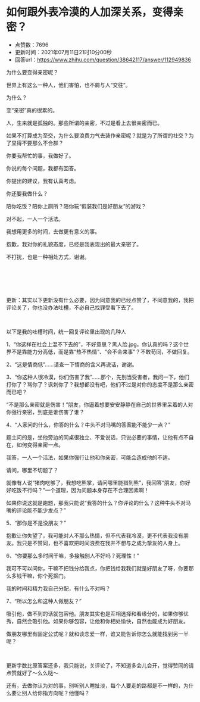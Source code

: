 # 如何跟外表冷漠的人加深关系，变得亲密？
- 点赞数：7696
- 更新时间：2021年07月11日21时10分00秒
- 回答url：https://www.zhihu.com/question/38642117/answer/112949836
<body>
 <p data-pid="nkMP77E5">为什么要变得亲密呢？</p>
 <p data-pid="c4_ryJjQ">世界上有这么一种人，他们害怕，也不屑与人“交往”。</p>
 <p data-pid="kqr8ouUq">为什么？</p>
 <p data-pid="QntAt2r6">变“亲密”真的很累的。</p>
 <p data-pid="pUCxH1Ig">人，生来就是孤独的。那些所谓的亲密，不过是看上去很亲密而已。</p>
 <p data-pid="_cBoOXkn">如果不打算成为至交，为什么要浪费力气去装作亲密呢？就是为了所谓的社交？为了显得不要那么不合群？</p>
 <p data-pid="ppvaEjSd">你要我帮忙的事，我做好了。</p>
 <p data-pid="mRzeVCEn">你说的每个问题，我都有回答。</p>
 <p data-pid="s3rIy3-W">你提出的建议，我有认真考虑。</p>
 <p data-pid="ZgjMO4ef">你还要我做什么？</p>
 <p data-pid="mu0giazX">陪你吃饭？陪你上厕所？陪你玩“假装我们是好朋友”的游戏？</p>
 <p data-pid="MXR6CBgr">对不起，一人一个活法。</p>
 <p data-pid="AXGvHUcX">我想用更多的时间，去做更有意义的事。</p>
 <p data-pid="h-BDxCFI">抱歉，我对你的礼貌态度，已经是我表现出的最大亲密了。</p>
 <p data-pid="5fEljDRo">不打扰，也是一种相处方式，谢谢。</p>
 <br>
 <br>
 <br>
 <br>
 <p data-pid="bVfLufkq">更新：其实以下更新没有什么必要，因为同意我的已经点赞了，不同意我的，我把评论关了，你也没办法吐槽，不必自己找罪受看下去了。</p>
 <br>
 <p data-pid="srG-vEHV">以下是我的吐槽时间，统一回复评论里出现的几种人</p>
 <p data-pid="yqiBDi-s">1、“你这样在社会上混不下去的”，不好意思？黑人脸.jpg，你认真的吗？这个世界不是靠能力分高低，而是靠“热不热情”、“会不会来事”？不敢苟同，不做回复。</p>
 <p data-pid="Btt8_TZL">2、“这是情商低”……请查一下情商的含义再说话，谢谢。</p>
 <p data-pid="k9eW8ndG">3、“你这种人很冷漠，你们伤害了我”……那个，先别当受害者，我问一下，他们打你了？骂你了？讽刺你了？我想都没有吧，他们不过是对你的态度不是那么亲密而已吧？</p>
 <p data-pid="rmBA6gI_">“不是那么亲密就是伤害！”朋友，你逼着想要安安静静在自己的世界里呆着的人对你强行亲密，到底是谁伤害了谁？</p>
 <p data-pid="bpTXYdGy">4、“人家问的什么，你答的什么？牛头不对马嘴的答案能不能少一点？”</p>
 <p data-pid="Te90Edm7">题主问的是，坐他旁边的同桌很独立、不爱说话，只说必要的事情，让他有点不自在，如何变得亲密一点。</p>
 <p data-pid="s0IEvpRB">我答，一人一个活法，如果你强行让他和你亲密，可能会造成他的不适。</p>
 <p data-pid="sZ0Yw2lf">请问，哪里不切题了？</p>
 <p data-pid="JRP1sNVa">就像有人说“猪肉吃够了，我想吃熊掌，请问哪里能猎到熊”，我回答“朋友，你好好吃饭不行吗？”一个道理，因为问题本身存在不合理因素啊！</p>
 <p data-pid="JJKMxrSs">如果你说这就是跑题，那我只能说“我答的什么？你评论的什么？这种牛头不对马嘴的评论能不能少发点？”</p>
 <p data-pid="DlxPXkk1">5、“那你是不是没朋友？”</p>
 <p data-pid="Ej7kp4B8">抱歉让你失望了，我可能对人不那么热情，但不代表我冷漠，更不代表我没有朋友。我只是不赞同，也不喜欢把时间浪费在我并不想与之成为挚友的人身上。</p>
 <p data-pid="6DZcasor">6、“你要那么多时间干嘛，多接触别人不好吗？死理性！”</p>
 <p data-pid="CLof-bn6">我可不可以问你，干嘛不把钱分给我点，你把钱给我我们就是好朋友了呀，你要那么多钱干嘛，你个死抠门。</p>
 <p data-pid="PUs4AGXE">我的时间和精力我自己分配，有什么不对吗？</p>
 <p data-pid="YgAQEwPG">7、“所以怎么和这种人做朋友？”</p>
 <p data-pid="zy2h73hJ">吸引他，做不到的话就包容他。朋友其实也是互相选择和看缘分的，如果你够优秀，自然会吸引他。如果你够包容，让他和你相处愉快，自然也能成为好朋友。</p>
 <p data-pid="UWfor9OS">做朋友哪里有固定公式呢？就和谈恋爱一样，谁又能告诉你怎么就能找到另一半呢？</p>
 <br>
 <p data-pid="nP2vlD4J">更新字数比原答案还多，我只能说，关评论了，不知道多会儿会开，觉得赞同的请点赞就好了～么么哒～</p>
 <p data-pid="hCqe685W">还有，去做你认为对的事，别听别人瞎扯淡，每个人要走的路都是不一样的，为什么要让别人给你指方向呢？他懂吗？</p>
</body>